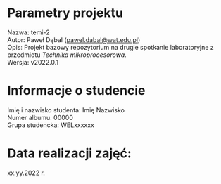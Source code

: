 # Parametry projektu
Nazwa:  temi-2  
Autor:  Paweł Dąbal (pawel.dabal@wat.edu.pl)  
Opis:   Projekt bazowy repozytorium na drugie spotkanie laboratoryjne z przedmiotu *Technika mikroprocesorowa*.  
Wersja: v2022.0.1  

# Informacje o studencie
Imię i nazwisko studenta:   Imię Nazwisko  
Numer albumu:               00000  
Grupa studencka:            WELxxxxxx  

# Data realizacji zajęć:
xx.yy.2022 r.  

